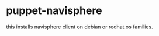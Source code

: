 puppet-navisphere
=================

this installs navisphere client on debian or redhat os families.
